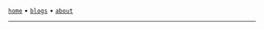 <!DOCTYPE html>
<html>
    <head>
        <meta charSet="utf-8" />
        <link href="/favicon.ico" rel="icon" />
        <link rel="canonical" href="https://sanixdk.xyz" />
        <meta content="initial-scale=1.0,width=device-width" name="viewport" />
        <meta content="#131516" name="theme-color" />
        <meta http-equiv="content-language" content="en-us,fr"/>
        <link rel="stylesheet" href="https://cdn.jsdelivr.net/gh/sanix-darker/sanixdk.xyz@master/content/style.min.css"/>
        <title>sanix blog</title>
        <meta property="og:url" content="https://sanixdk.xyz/">
        <meta property="og:type" content="website">
        <meta property="og:title" content="dk's blog.">
        <meta property="og:description" content="dk's blog.">
        <!-- <meta property="og:image" content="%s"> -->
        <!-- <meta name="twitter:card" content="%s"> -->
        <meta property="twitter:url" content="https://sanixdk.xyz/">
        <meta property="twitter:domain" content="sanixdk.xyz">
        <meta name="twitter:title" content="dk's blog.">
        <!-- <meta name="twitter:description" content="%s"> -->
        <!-- <meta name="twitter:image" content="%s"> -->
    </head>
<body>

<div class="container">

[`home`](/) •  [`blogs`](/blogs/) <!-- lazy guy, will code this later, • [`projects`](/projects/) --> • [`about`](/about)


----


